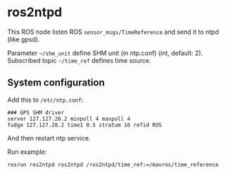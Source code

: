 ros2ntpd
========

This ROS node listen ROS `sensor_msgs/TimeReference` and send it to ntpd (like gpsd).

Parameter `~/shm_unit` define SHM unit (in ntp.conf) (int, default: 2).
Subscribed topic `~/time_ref` defines time source.


System configuration
--------------------

Add this to `/etc/ntp.conf`:

    ### GPS SHM driver
    server 127.127.28.2 minpoll 4 maxpoll 4
    fudge 127.127.28.2 time1 0.5 stratum 16 refid ROS

And then restart ntp service.

Run example:

    rosrun ros2ntpd ros2ntpd /ros2ntpd/time_ref:=/mavros/time_reference

